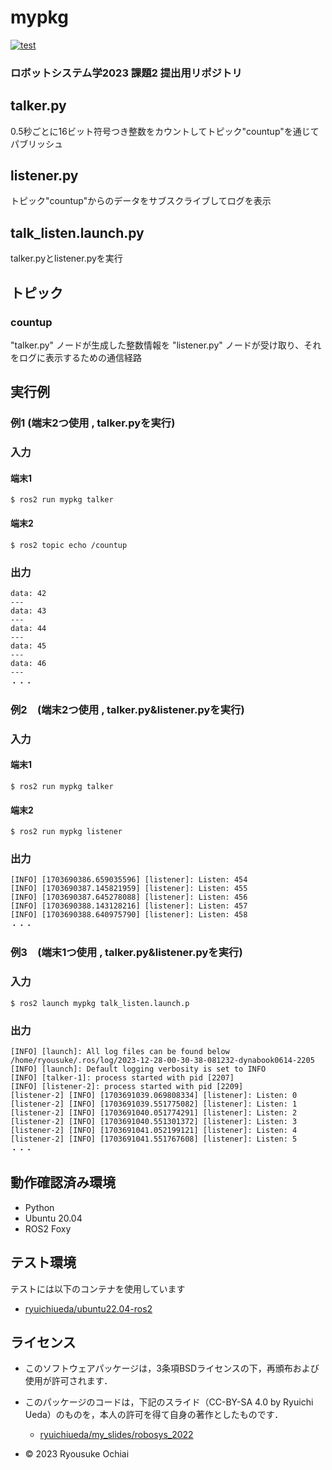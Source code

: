 # mypkg
[![test](https://github.com/ryousukeochiai/mypkg/actions/workflows/test.yml/badge.svg)](https://github.com/ryousukeochiai/mypkg/actions/workflows/test.yml)

### ロボットシステム学2023 課題2 提出用リポジトリ


## talker.py
0.5秒ごとに16ビット符号つき整数をカウントしてトピック"countup"を通じてパブリッシュ


## listener.py
トピック"countup"からのデータをサブスクライブしてログを表示


## talk_listen.launch.py
talker.pyとlistener.pyを実行


## トピック
### countup
 "talker.py" ノードが生成した整数情報を "listener.py" ノードが受け取り、それをログに表示するための通信経路


## 実行例

### 例1 (端末2つ使用 , talker.pyを実行)

### 入力
#### 端末1

```
$ ros2 run mypkg talker
```

#### 端末2

```
$ ros2 topic echo /countup
```


### 出力

```
data: 42
---
data: 43
---
data: 44
---
data: 45
---
data: 46
---
・・・
```


### 例2　(端末2つ使用 , talker.py&listener.pyを実行)

### 入力
#### 端末1

```
$ ros2 run mypkg talker
```

#### 端末2

```
$ ros2 run mypkg listener
```


### 出力

```
[INFO] [1703690386.659035596] [listener]: Listen: 454
[INFO] [1703690387.145821959] [listener]: Listen: 455
[INFO] [1703690387.645278088] [listener]: Listen: 456
[INFO] [1703690388.143128216] [listener]: Listen: 457
[INFO] [1703690388.640975790] [listener]: Listen: 458
・・・
```



### 例3　(端末1つ使用 , talker.py&listener.pyを実行)

### 入力

```
$ ros2 launch mypkg talk_listen.launch.p
```

### 出力

```
[INFO] [launch]: All log files can be found below /home/ryousuke/.ros/log/2023-12-28-00-30-38-081232-dynabook0614-2205
[INFO] [launch]: Default logging verbosity is set to INFO
[INFO] [talker-1]: process started with pid [2207]
[INFO] [listener-2]: process started with pid [2209]
[listener-2] [INFO] [1703691039.069808334] [listener]: Listen: 0
[listener-2] [INFO] [1703691039.551775082] [listener]: Listen: 1
[listener-2] [INFO] [1703691040.051774291] [listener]: Listen: 2
[listener-2] [INFO] [1703691040.551301372] [listener]: Listen: 3
[listener-2] [INFO] [1703691041.052199121] [listener]: Listen: 4
[listener-2] [INFO] [1703691041.551767608] [listener]: Listen: 5
・・・
```


## 動作確認済み環境
* Python
* Ubuntu 20.04
* ROS2 Foxy


## テスト環境
テストには以下のコンテナを使用しています
* [ryuichiueda/ubuntu22.04-ros2](https://hub.docker.com/r/ryuichiueda/ubuntu22.04-ros2)


## ライセンス
* このソフトウェアパッケージは，3条項BSDライセンスの下，再頒布および使用が許可されます．
* このパッケージのコードは，下記のスライド（CC-BY-SA 4.0 by Ryuichi Ueda）のものを，本人の許可を得て自身の著作としたものです．
   * [ryuichiueda/my_slides/robosys_2022](https://github.com/ryuichiueda/my_slides/tree/master/robosys_2022)

* © 2023 Ryousuke Ochiai
